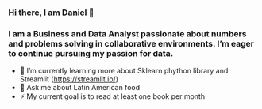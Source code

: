 ### Hi there, I am Daniel 👋

### I am a Business and Data Analyst passionate about numbers and problems solving in collaborative environments. I’m eager to continue pursuing my passion for data.

- 🌱 I’m currently learning more about Sklearn phython library and Streamlit (https://streamlit.io/)
- 💬 Ask me about Latin American food
- ⚡ My current goal is to read at least one book per month 

<!--
**DanielRianos/DanielRianos** is a ✨ _special_ ✨ repository because its `README.md` (this file) appears on your GitHub profile.

Here are some ideas to get you started:

- 🔭 I’m currently working on ...
- 🌱 I’m currently learning ...
- 👯 I’m looking to collaborate on ...
- 🤔 I’m looking for help with ...
- 💬 Ask me about ...I am Data Analyst 
- 📫 How to reach me: ...
- 😄 Pronouns: ...
- ⚡ Fun fact: ...
-->

